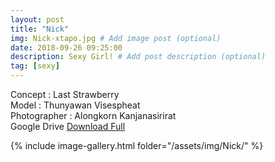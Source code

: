 ```yaml
---
layout: post
title: "Nick"
img: Nick-xtapo.jpg # Add image post (optional)
date: 2018-09-26 09:25:00
description: Sexy Girl! # Add post description (optional)
tag: [sexy]
---
```

Concept : Last Strawberry  
Model : Thunyawan Visespheat  
Photographer : Alongkorn Kanjanasirirat  
Google Drive [Download Full](http://gestyy.com/e0BQ3U)  

{% include image-gallery.html folder="/assets/img/Nick/" %}
